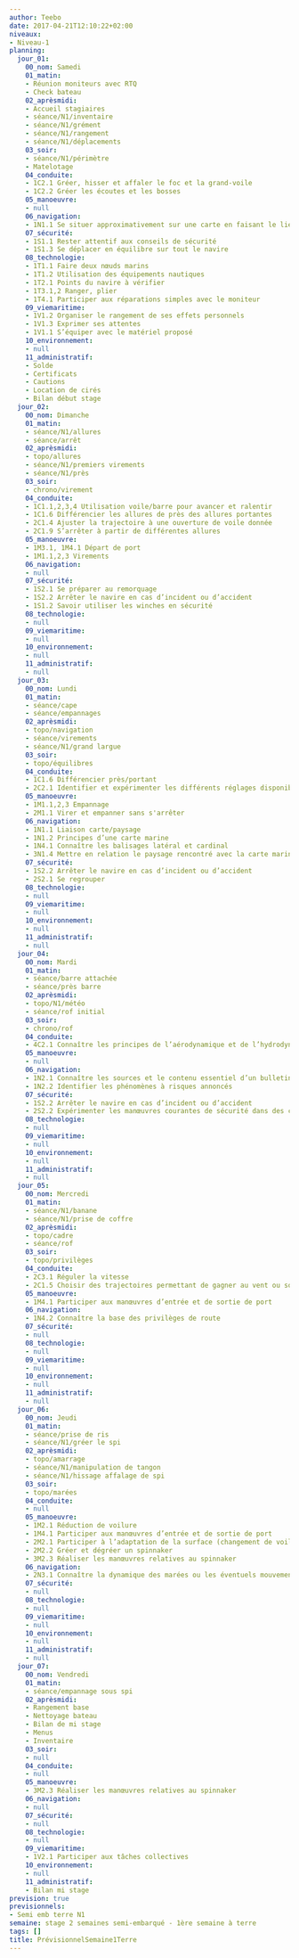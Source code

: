 ```yaml
---
author: Teebo
date: 2017-04-21T12:10:22+02:00
niveaux:
- Niveau-1
planning:
  jour_01:
    00_nom: Samedi
    01_matin:
    - Réunion moniteurs avec RTQ
    - Check bateau
    02_aprèsmidi:
    - Accueil stagiaires
    - séance/N1/inventaire
    - séance/N1/grément
    - séance/N1/rangement
    - séance/N1/déplacements
    03_soir:
    - séance/N1/périmètre
    - Matelotage
    04_conduite:
    - 1C2.1 Gréer, hisser et affaler le foc et la grand-voile
    - 1C2.2 Gréer les écoutes et les bosses
    05_manoeuvre:
    - null
    06_navigation:
    - 1N1.1 Se situer approximativement sur une carte en faisant le lien avec le paysage
    07_sécurité:
    - 1S1.1 Rester attentif aux conseils de sécurité
    - 1S1.3 Se déplacer en équilibre sur tout le navire
    08_technologie:
    - 1T1.1 Faire deux nœuds marins
    - 1T1.2 Utilisation des équipements nautiques
    - 1T2.1 Points du navire à vérifier
    - 1T3.1,2 Ranger, plier
    - 1T4.1 Participer aux réparations simples avec le moniteur
    09_viemaritime:
    - 1V1.2 Organiser le rangement de ses effets personnels
    - 1V1.3 Exprimer ses attentes
    - 1V1.1 S’équiper avec le matériel proposé
    10_environnement:
    - null
    11_administratif:
    - Solde
    - Certificats
    - Cautions
    - Location de cirés
    - Bilan début stage
  jour_02:
    00_nom: Dimanche
    01_matin:
    - séance/N1/allures
    - séance/arrêt
    02_aprèsmidi:
    - topo/allures
    - séance/N1/premiers virements
    - séance/N1/près
    03_soir:
    - chrono/virement
    04_conduite:
    - 1C1.1,2,3,4 Utilisation voile/barre pour avancer et ralentir
    - 1C1.6 Différencier les allures de près des allures portantes
    - 2C1.4 Ajuster la trajectoire à une ouverture de voile donnée  
    - 2C1.9 S’arrêter à partir de différentes allures
    05_manoeuvre:
    - 1M3.1, 1M4.1 Départ de port
    - 1M1.1,2,3 Virements
    06_navigation:
    - null
    07_sécurité:
    - 1S2.1 Se préparer au remorquage
    - 1S2.2 Arrêter le navire en cas d’incident ou d’accident
    - 1S1.2 Savoir utiliser les winches en sécurité
    08_technologie:
    - null
    09_viemaritime:
    - null
    10_environnement:
    - null
    11_administratif:
    - null
  jour_03:
    00_nom: Lundi
    01_matin:
    - séance/cape
    - séance/empannages
    02_aprèsmidi:
    - topo/navigation
    - séance/virements
    - séance/N1/grand largue
    03_soir:
    - topo/équilibres
    04_conduite:
    - 1C1.6 Différencier près/portant
    - 2C2.1 Identifier et expérimenter les différents réglages disponibles
    05_manoeuvre:
    - 1M1.1,2,3 Empannage
    - 2M1.1 Virer et empanner sans s'arrêter
    06_navigation:
    - 1N1.1 Liaison carte/paysage
    - 1N1.2 Principes d’une carte marine
    - 1N4.1 Connaître les balisages latéral et cardinal
    - 3N1.4 Mettre en relation le paysage rencontré avec la carte marine
    07_sécurité:
    - 1S2.2 Arrêter le navire en cas d’incident ou d’accident
    - 2S2.1 Se regrouper
    08_technologie:
    - null
    09_viemaritime:
    - null
    10_environnement:
    - null
    11_administratif:
    - null
  jour_04:
    00_nom: Mardi
    01_matin:
    - séance/barre attachée
    - séance/près barre
    02_aprèsmidi:
    - topo/N1/météo
    - séance/rof initial
    03_soir:
    - chrono/rof
    04_conduite:
    - 4C2.1 Connaître les principes de l’aérodynamique et de l’hydrodynamique impliqués dans la propulsion et l’équilibre des navires à voiles
    05_manoeuvre:
    - null
    06_navigation:
    - 1N2.1 Connaître les sources et le contenu essentiel d’un bulletin météorologique
    - 1N2.2 Identifier les phénomènes à risques annoncés
    07_sécurité:
    - 1S2.2 Arrêter le navire en cas d’incident ou d’accident
    - 2S2.2 Expérimenter les manœuvres courantes de sécurité dans des conditions aménagées
    08_technologie:
    - null
    09_viemaritime:
    - null
    10_environnement:
    - null
    11_administratif:
    - null
  jour_05:
    00_nom: Mercredi
    01_matin:
    - séance/N1/banane
    - séance/N1/prise de coffre
    02_aprèsmidi:
    - topo/cadre
    - séance/rof
    03_soir:
    - topo/privilèges
    04_conduite:
    - 2C3.1 Réguler la vitesse
    - 2C1.5 Choisir des trajectoires permettant de gagner au vent ou sous le vent
    05_manoeuvre:
    - 1M4.1 Participer aux manœuvres d’entrée et de sortie de port
    06_navigation:
    - 1N4.2 Connaître la base des privilèges de route
    07_sécurité:
    - null
    08_technologie:
    - null
    09_viemaritime:
    - null
    10_environnement:
    - null
    11_administratif:
    - null
  jour_06:
    00_nom: Jeudi
    01_matin:
    - séance/prise de ris
    - séance/N1/gréer le spi
    02_aprèsmidi:
    - topo/amarrage
    - séance/N1/manipulation de tangon
    - séance/N1/hissage affalage de spi
    03_soir:
    - topo/marées
    04_conduite:
    - null
    05_manoeuvre:
    - 1M2.1 Réduction de voilure
    - 1M4.1 Participer aux manœuvres d’entrée et de sortie de port
    - 2M2.1 Participer à l’adaptation de la surface (changement de voiles, prise de ris)
    - 2M2.2 Gréer et dégréer un spinnaker
    - 3M2.3 Réaliser les manœuvres relatives au spinnaker
    06_navigation:
    - 2N3.1 Connaître la dynamique des marées ou les éventuels mouvements d’eau en plans d’eau intérieurs
    07_sécurité:
    - null
    08_technologie:
    - null
    09_viemaritime:
    - null
    10_environnement:
    - null
    11_administratif:
    - null
  jour_07:
    00_nom: Vendredi
    01_matin:
    - séance/empannage sous spi
    02_aprèsmidi:
    - Rangement base
    - Nettoyage bateau
    - Bilan de mi stage
    - Menus
    - Inventaire
    03_soir:
    - null
    04_conduite:
    - null
    05_manoeuvre:
    - 3M2.3 Réaliser les manœuvres relatives au spinnaker
    06_navigation:
    - null
    07_sécurité:
    - null
    08_technologie:
    - null
    09_viemaritime:
    - 1V2.1 Participer aux tâches collectives
    10_environnement:
    - null
    11_administratif:
    - Bilan mi stage
prevision: true
previsionnels:
- Semi emb terre N1
semaine: stage 2 semaines semi-embarqué - 1ère semaine à terre
tags: []
title: PrévisionnelSemaine1Terre
---
```

